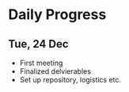# Daily Progress

## Tue, 24 Dec

- First meeting
- Finalized delvierables
- Set up repository, logistics etc.
